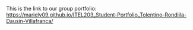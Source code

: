 This is the link to our group portfolio: https://mariely09.github.io/ITEL203_Student-Portfolio_Tolentino-Rondiila-Dausin-Villafranca/
